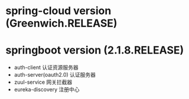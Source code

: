 # spring-cloud version (Greenwich.RELEASE)
# springboot version (2.1.8.RELEASE)

* auth-client 认证资源服务器
* auth-server(oauth2.0) 认证服务器
* zuul-service 网关拦截器
* eureka-discovery 注册中心